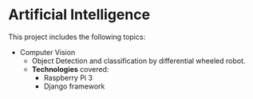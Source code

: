 # Artificial Intelligence

This project includes the following topics:

- Computer Vision
  - Object Detection and classification by differential wheeled robot.
  - **Technologies** covered:
    - Raspberry Pi 3
    - Django framework
